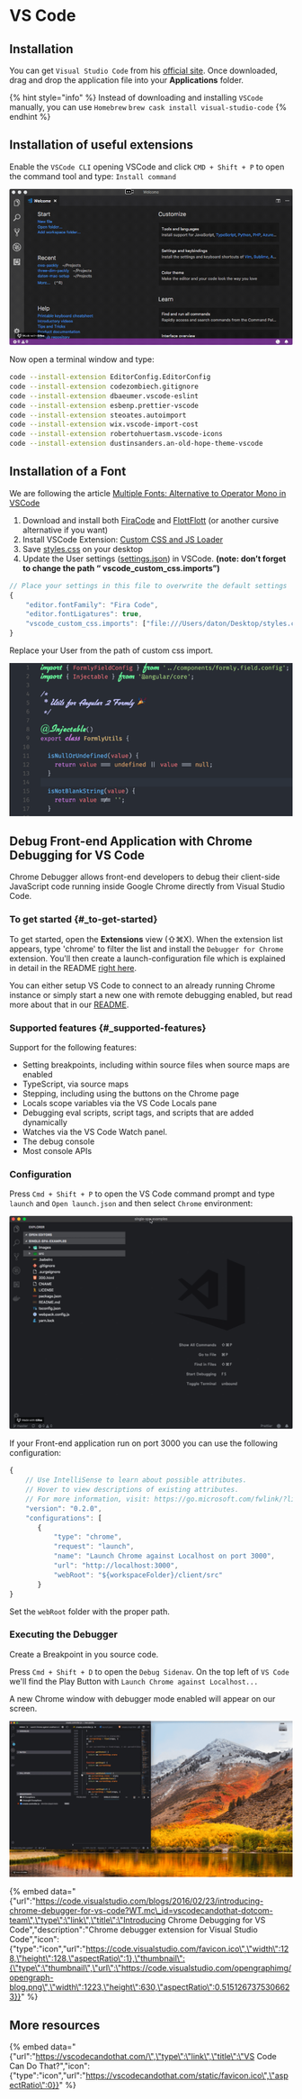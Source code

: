 # VS Code

## Installation

You can get `Visual Studio Code` from his [official site](https://code.visualstudio.com/). Once downloaded, drag and drop the application file into your **Applications** folder.

{% hint style="info" %}
Instead of downloading and installing `VSCode` manually, you can use `Homebrew` `brew cask install visual-studio-code`
{% endhint %}

## Installation of useful extensions

Enable the `VSCode CLI` opening VSCode and click `CMD + Shift + P` to open the command tool and type: `Install command`

![](.gitbook/assets/2018-06-06-12.57.07.gif)

Now open a terminal window and type: 

```bash
code --install-extension EditorConfig.EditorConfig
code --install-extension codezombiech.gitignore
code --install-extension dbaeumer.vscode-eslint
code --install-extension esbenp.prettier-vscode
code --install-extension steoates.autoimport
code --install-extension wix.vscode-import-cost
code --install-extension robertohuertasm.vscode-icons
code --install-extension dustinsanders.an-old-hope-theme-vscode
```

## Installation of a Font

We are following the article [Multiple Fonts: Alternative to Operator Mono in VSCode](https://medium.com/@zamamohammed/multiple-fonts-alternative-to-operator-mono-in-vscode-7745b52120a0)

1. Download and install both [FiraCode](https://github.com/tonsky/FiraCode) and [FlottFlott](http://www.dafont.com/flottflott.font) \(or another cursive alternative if you want\)
2. Install VSCode Extension: [Custom CSS and JS Loader](https://marketplace.visualstudio.com/items?itemName=be5invis.vscode-custom-css)
3. Save [styles.css](https://gist.githubusercontent.com/mohammedzamakhan/03be8cb8bcab53b09772db4d09b7d32e/raw/6d86ae0b78c54810130091304c51e8614f4f4199/styles.css) on your desktop
4. Update the User settings \([settings.json](https://gist.githubusercontent.com/mohammedzamakhan/e8f10b5d759c01e1b9d7de7bccc3832c/raw/538b4e4b4d44af31e1b8ac3420f884d84c3d139b/settings.json)\) in VSCode. **\(note: don’t forget to change the path “ vscode\_custom\_css.imports”\)**

```javascript
// Place your settings in this file to overwrite the default settings
{
    "editor.fontFamily": "Fira Code",
    "editor.fontLigatures": true,
    "vscode_custom_css.imports": ["file:///Users/daton/Desktop/styles.css"]
}
```

Replace your User from the path of custom css import.

![The result should look like this.](.gitbook/assets/1_ehwritlj5wtgd3vbbiwglq.png)

## Debug Front-end Application with Chrome Debugging for VS Code

Chrome Debugger allows front-end developers to debug their client-side JavaScript code running inside Google Chrome directly from Visual Studio Code.

### To get started {#_to-get-started}

To get started, open the **Extensions** view \(⇧⌘X\). When the extension list appears, type 'chrome' to filter the list and install the `Debugger for Chrome` extension. You'll then create a launch-configuration file which is explained in detail in the README [right here](https://github.com/Microsoft/vscode-chrome-debug).

You can either setup VS Code to connect to an already running Chrome instance or simply start a new one with remote debugging enabled, but read more about that in our [README](https://github.com/Microsoft/vscode-chrome-debug).

### Supported features {#_supported-features}

Support for the following features:

* Setting breakpoints, including within source files when source maps are enabled
* TypeScript, via source maps
* Stepping, including using the buttons on the Chrome page
* Locals scope variables via the VS Code Locals pane
* Debugging eval scripts, script tags, and scripts that are added dynamically
* Watches via the VS Code Watch panel.
* The debug console
* Most console APIs

### Configuration

Press `Cmd + Shift + P` to open the VS Code command prompt and type `launch` and `Open launch.json` and then select `Chrome` environment:  

![](.gitbook/assets/2018-06-13-12.53.19.gif)

  
If your Front-end application run on port 3000 you can use the following configuration: 

```javascript
{
    // Use IntelliSense to learn about possible attributes.
    // Hover to view descriptions of existing attributes.
    // For more information, visit: https://go.microsoft.com/fwlink/?linkid=830387
    "version": "0.2.0",
    "configurations": [
       {
           "type": "chrome",
           "request": "launch",
           "name": "Launch Chrome against Localhost on port 3000",
           "url": "http://localhost:3000",
           "webRoot": "${workspaceFolder}/client/src"
       }
}
```

Set the `webRoot` folder with the proper path.

### Executing the Debugger 

Create a Breakpoint in you source code.

Press `Cmd + Shift + D` to open the `Debug Sidenav`. On the top left of `VS Code` we'll find the Play Button with `Launch Chrome against Localhost...`

A new Chrome window with debugger mode enabled will appear on our screen. 

![](.gitbook/assets/2018-06-13-13.27.53.gif)

{% embed data="{\"url\":\"https://code.visualstudio.com/blogs/2016/02/23/introducing-chrome-debugger-for-vs-code?WT.mc\_id=vscodecandothat-dotcom-team\",\"type\":\"link\",\"title\":\"Introducing Chrome Debugging for VS Code\",\"description\":\"Chrome debugger extension for Visual Studio Code\",\"icon\":{\"type\":\"icon\",\"url\":\"https://code.visualstudio.com/favicon.ico\",\"width\":128,\"height\":128,\"aspectRatio\":1},\"thumbnail\":{\"type\":\"thumbnail\",\"url\":\"https://code.visualstudio.com/opengraphimg/opengraph-blog.png\",\"width\":1223,\"height\":630,\"aspectRatio\":0.5151267375306623}}" %}

## More resources 

{% embed data="{\"url\":\"https://vscodecandothat.com/\",\"type\":\"link\",\"title\":\"VS Code Can Do That?\",\"icon\":{\"type\":\"icon\",\"url\":\"https://vscodecandothat.com/static/favicon.ico\",\"aspectRatio\":0}}" %}



